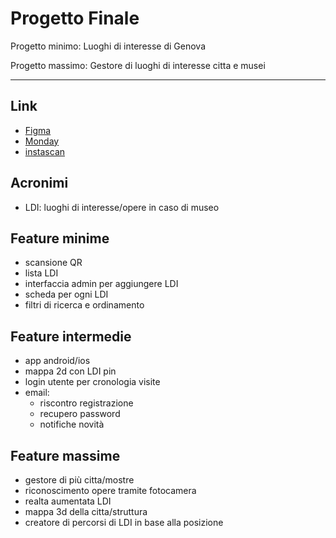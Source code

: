 # Progetto Finale
Progetto minimo: Luoghi di interesse di Genova

Progetto massimo: Gestore di luoghi di interesse citta e musei 

---------------------
## Link 
- [Figma](https://www.figma.com/file/aaOVFK4E8qBMN9gNkanj5b/Last?node-id=0%3A1)
- [Monday](https://spinny-group.monday.com/workspaces/1432451)
- [instascan](https://github.com/schmich/instascan)


## Acronimi
- LDI: luoghi di interesse/opere in caso di museo

## Feature minime
- scansione QR
- lista LDI
- interfaccia admin per aggiungere LDI
- scheda per ogni LDI
- filtri di ricerca e ordinamento

## Feature intermedie
- app android/ios
- mappa 2d con LDI pin
- login utente per cronologia visite
- email:
  - riscontro registrazione
  - recupero password
  - notifiche novità

## Feature massime
- gestore di più citta/mostre
- riconoscimento opere tramite fotocamera
- realta aumentata LDI
- mappa 3d della citta/struttura
- creatore di percorsi di LDI in base alla posizione

